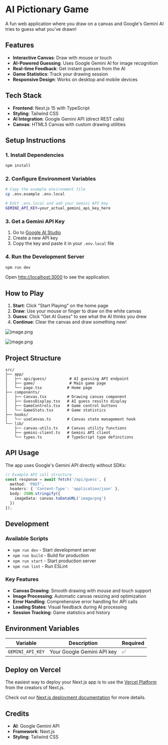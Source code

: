 # AI Pictionary Game

A fun web application where you draw on a canvas and Google's Gemini AI tries to guess what you've drawn!

## Features

- **Interactive Canvas**: Draw with mouse or touch
- **AI-Powered Guessing**: Uses Google Gemini AI for image recognition
- **Real-time Feedback**: Get instant guesses from the AI
- **Game Statistics**: Track your drawing session
- **Responsive Design**: Works on desktop and mobile devices

## Tech Stack

- **Frontend**: Next.js 15 with TypeScript
- **Styling**: Tailwind CSS
- **AI Integration**: Google Gemini API (direct REST calls)
- **Canvas**: HTML5 Canvas with custom drawing utilities

## Setup Instructions

### 1. Install Dependencies
```bash
npm install
```

### 2. Configure Environment Variables
```bash
# Copy the example environment file
cp .env.example .env.local

# Edit .env.local and add your Gemini API key
GEMINI_API_KEY=your_actual_gemini_api_key_here
```

### 3. Get a Gemini API Key
1. Go to [Google AI Studio](https://makersuite.google.com/app/apikey)
2. Create a new API key
3. Copy the key and paste it in your `.env.local` file

### 4. Run the Development Server
```bash
npm run dev
```

Open [http://localhost:3000](http://localhost:3000) to see the application.

## How to Play

1. **Start**: Click "Start Playing" on the home page
2. **Draw**: Use your mouse or finger to draw on the white canvas
3. **Guess**: Click "Get AI Guess" to see what the AI thinks you drew
4. **Continue**: Clear the canvas and draw something new!

![image.png](https://qiita-image-store.s3.ap-northeast-1.amazonaws.com/0/3760374/9dcc311c-35f0-43da-826a-2c369b5b440f.png)

![image.png](https://qiita-image-store.s3.ap-northeast-1.amazonaws.com/0/3760374/21311a5e-0bc3-4f27-a7ff-48b8aab03132.png)

## Project Structure

```
src/
├── app/
│   ├── api/guess/          # AI guessing API endpoint
│   ├── game/               # Main game page
│   └── page.tsx           # Home page
├── components/
│   ├── Canvas.tsx         # Drawing canvas component
│   ├── GuessDisplay.tsx   # AI guess results display
│   ├── GameControls.tsx   # Game control buttons
│   └── GameStats.tsx      # Game statistics
├── hooks/
│   └── useCanvas.ts       # Canvas state management hook
└── lib/
    ├── canvas-utils.ts    # Canvas utility functions
    ├── gemini-client.ts   # Gemini API client
    └── types.ts           # TypeScript type definitions
```

## API Usage

The app uses Google's Gemini API directly without SDKs:

```typescript
// Example API call structure
const response = await fetch('/api/guess', {
  method: 'POST',
  headers: { 'Content-Type': 'application/json' },
  body: JSON.stringify({ 
    imageData: canvas.toDataURL('image/png') 
  })
});
```

## Development

### Available Scripts

- `npm run dev` - Start development server
- `npm run build` - Build for production
- `npm run start` - Start production server
- `npm run lint` - Run ESLint

### Key Features

- **Canvas Drawing**: Smooth drawing with mouse and touch support
- **Image Processing**: Automatic canvas resizing and optimization
- **Error Handling**: Comprehensive error handling for API calls
- **Loading States**: Visual feedback during AI processing
- **Session Tracking**: Game statistics and history

## Environment Variables

| Variable | Description | Required |
|----------|-------------|----------|
| `GEMINI_API_KEY` | Your Google Gemini API key | ✅ |

## Deploy on Vercel

The easiest way to deploy your Next.js app is to use the [Vercel Platform](https://vercel.com/new?utm_medium=default-template&filter=next.js&utm_source=create-next-app&utm_campaign=create-next-app-readme) from the creators of Next.js.

Check out our [Next.js deployment documentation](https://nextjs.org/docs/app/building-your-application/deploying) for more details.

## Credits

- **AI**: Google Gemini API
- **Framework**: Next.js
- **Styling**: Tailwind CSS
